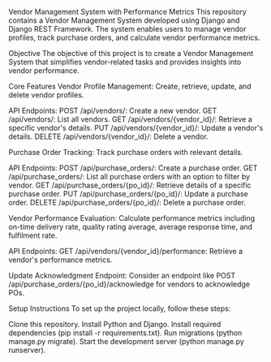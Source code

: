 
Vendor Management System with Performance Metrics
This repository contains a Vendor Management System developed using Django and Django REST Framework. 
The system enables users to manage vendor profiles, track purchase orders, and calculate vendor performance metrics.

Objective
The objective of this project is to create a Vendor Management System that simplifies vendor-related tasks and provides insights into vendor performance.

Core Features
Vendor Profile Management:
Create, retrieve, update, and delete vendor profiles.

API Endpoints:
POST /api/vendors/: Create a new vendor.
GET /api/vendors/: List all vendors.
GET /api/vendors/{vendor_id}/: Retrieve a specific vendor's details.
PUT /api/vendors/{vendor_id}/: Update a vendor's details.
DELETE /api/vendors/{vendor_id}/: Delete a vendor.

Purchase Order Tracking:
Track purchase orders with relevant details.

API Endpoints:
POST /api/purchase_orders/: Create a purchase order.
GET /api/purchase_orders/: List all purchase orders with an option to filter by vendor.
GET /api/purchase_orders/{po_id}/: Retrieve details of a specific purchase order.
PUT /api/purchase_orders/{po_id}/: Update a purchase order.
DELETE /api/purchase_orders/{po_id}/: Delete a purchase order.

Vendor Performance Evaluation:
Calculate performance metrics including on-time delivery rate, quality rating average, average response time, and fulfilment rate.

API Endpoints:
GET /api/vendors/{vendor_id}/performance: Retrieve a vendor's performance metrics.

Update Acknowledgment Endpoint:
Consider an endpoint like POST /api/purchase_orders/{po_id}/acknowledge for vendors to acknowledge POs.

Setup Instructions
To set up the project locally, follow these steps:

Clone this repository.
Install Python and Django.
Install required dependencies (pip install -r requirements.txt).
Run migrations (python manage.py migrate).
Start the development server (python manage.py runserver).

